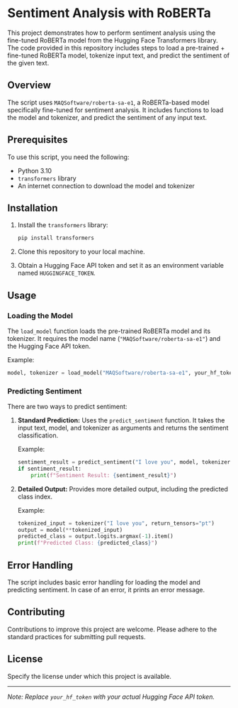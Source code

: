 # Sentiment Analysis with RoBERTa

This project demonstrates how to perform sentiment analysis using the fine-tuned RoBERTa model from the Hugging Face Transformers library. The code provided in this repository includes steps to load a pre-trained + fine-tuned RoBERTa model, tokenize input text, and predict the sentiment of the given text.

## Overview

The script uses `MAQSoftware/roberta-sa-e1`, a RoBERTa-based model specifically fine-tuned for sentiment analysis. It includes functions to load the model and tokenizer, and predict the sentiment of any input text.

## Prerequisites

To use this script, you need the following:
- Python 3.10
- `transformers` library
- An internet connection to download the model and tokenizer

## Installation

1. Install the `transformers` library:
   ```bash
   pip install transformers
   ```

2. Clone this repository to your local machine.

3. Obtain a Hugging Face API token and set it as an environment variable named `HUGGINGFACE_TOKEN`.

## Usage

### Loading the Model

The `load_model` function loads the pre-trained RoBERTa model and its tokenizer. It requires the model name (`"MAQSoftware/roberta-sa-e1"`) and the Hugging Face API token.

Example:
```python
model, tokenizer = load_model("MAQSoftware/roberta-sa-e1", your_hf_token)
```

### Predicting Sentiment

There are two ways to predict sentiment:

1. **Standard Prediction:** Uses the `predict_sentiment` function. It takes the input text, model, and tokenizer as arguments and returns the sentiment classification.

   Example:
   ```python
   sentiment_result = predict_sentiment("I love you", model, tokenizer)
   if sentiment_result:
       print(f"Sentiment Result: {sentiment_result}")
   ```

2. **Detailed Output:** Provides more detailed output, including the predicted class index.

   Example:
   ```python
   tokenized_input = tokenizer("I love you", return_tensors="pt")
   output = model(**tokenized_input)
   predicted_class = output.logits.argmax(-1).item() 
   print(f"Predicted Class: {predicted_class}")
   ```

## Error Handling

The script includes basic error handling for loading the model and predicting sentiment. In case of an error, it prints an error message.

## Contributing

Contributions to improve this project are welcome. Please adhere to the standard practices for submitting pull requests.

## License

Specify the license under which this project is available.

---

*Note: Replace `your_hf_token` with your actual Hugging Face API token.*
